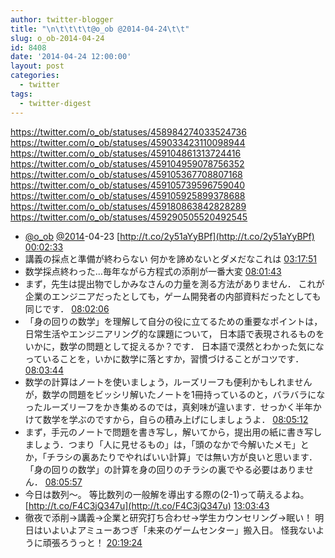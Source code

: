 ```yaml
---
author: twitter-blogger
title: "\n\t\t\t\t@o_ob @2014-04-24\t\t"
slug: o_ob-2014-04-24
id: 8408
date: '2014-04-24 12:00:00'
layout: post
categories:
  - twitter
tags:
  - twitter-digest
---
```


https://twitter.com/o_ob/statuses/458984274033524736 https://twitter.com/o_ob/statuses/459033423110098944 https://twitter.com/o_ob/statuses/459104861313724416 https://twitter.com/o_ob/statuses/459104959078756352 https://twitter.com/o_ob/statuses/459105367708807168 https://twitter.com/o_ob/statuses/459105739596759040 https://twitter.com/o_ob/statuses/459105925899378688 https://twitter.com/o_ob/statuses/459180863842828289 https://twitter.com/o_ob/statuses/459290505520492545  

*   [@o_ob](https://twitter.com/o_ob) [@2014](https://twitter.com/2014)-04-23 [http://t.co/2y51aYyBPf](http://t.co/2y51aYyBPf) [00:02:33](https://twitter.com/o_ob/statuses/458984274033524736)
*   講義の採点と準備が終わらない 何かを諦めないとダメだなこれは [03:17:51](https://twitter.com/o_ob/statuses/459033423110098944)
*   数学採点終わった…毎年ながら方程式の添削が一番大変 [08:01:43](https://twitter.com/o_ob/statuses/459104861313724416)
*   まず，先生は提出物でしかみなさんの力量を測る方法がありません． これが企業のエンジニアだったとしても，ゲーム開発者の内部資料だったとしても同じです． [08:02:06](https://twitter.com/o_ob/statuses/459104959078756352)
*   「身の回りの数学」を理解して自分の役に立てるための重要なポイントは，日常生活やエンジニアリング的な課題について， 日本語で表現されるものをいかに，数学の問題として捉えるか？です． 日本語で漠然とわかった気になっていることを，いかに数学に落とすか，習慣づけることがコツです． [08:03:44](https://twitter.com/o_ob/statuses/459105367708807168)
*   数学の計算はノートを使いましょう，ルーズリーフも便利かもしれませんが，数学の問題をビッシリ解いたノートを1冊持っているのと，バラバラになったルーズリーフをかき集めるのでは，真剣味が違います．せっかく半年かけて数学を学ぶのですから，自らの積み上げにしましょうよ． [08:05:12](https://twitter.com/o_ob/statuses/459105739596759040)
*   まず，手元のノートで問題を書き写し，解いてから，提出用の紙に書き写しましょう．つまり「人に見せるもの」は，「頭のなかで今解いたメモ」とか，「チラシの裏あたりでやればいい計算」では無い方が良いと思います．「身の回りの数学」の計算を身の回りのチラシの裏でやる必要はありません． [08:05:57](https://twitter.com/o_ob/statuses/459105925899378688)
*   今日は数列〜。 等比数列の一般解を導出する際の(2-1)って萌えるよね。 [http://t.co/F4C3jQ347u](http://t.co/F4C3jQ347u) [13:03:43](https://twitter.com/o_ob/statuses/459180863842828289)
*   徹夜で添削→講義→企業と研究打ち合わせ→学生カウンセリング→眠い！ 明日はいよいよアミューあつぎ「未来のゲームセンター」搬入日。 怪我ないように頑張ろうっと！ [20:19:24](https://twitter.com/o_ob/statuses/459290505520492545)